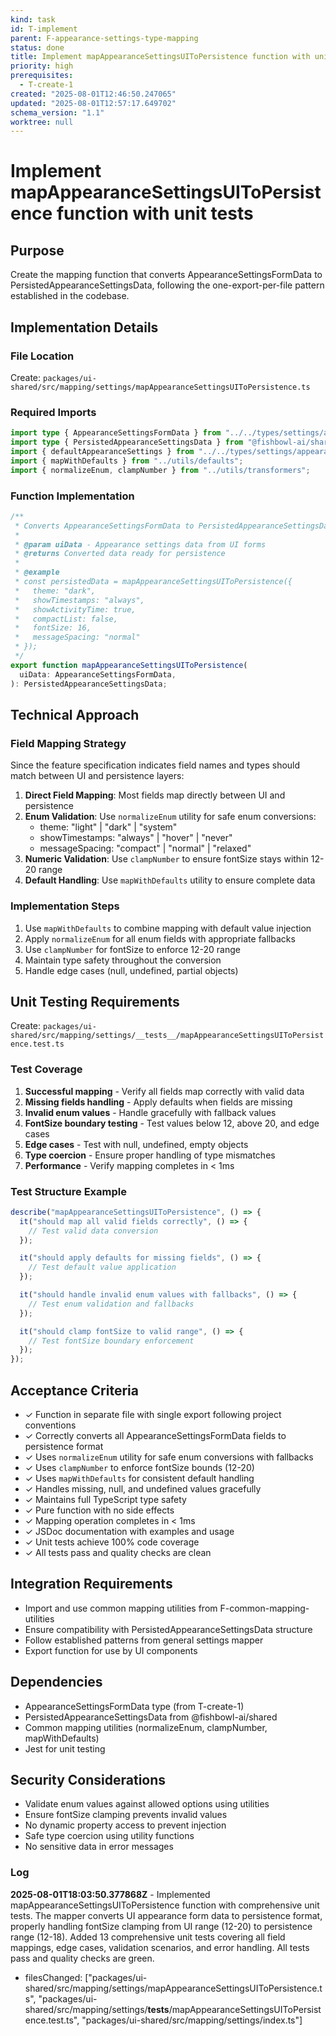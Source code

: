 ```yaml
---
kind: task
id: T-implement
parent: F-appearance-settings-type-mapping
status: done
title: Implement mapAppearanceSettingsUIToPersistence function with unit tests
priority: high
prerequisites:
  - T-create-1
created: "2025-08-01T12:46:50.247065"
updated: "2025-08-01T12:57:17.649702"
schema_version: "1.1"
worktree: null
---
```


# Implement mapAppearanceSettingsUIToPersistence function with unit tests

## Purpose

Create the mapping function that converts AppearanceSettingsFormData to PersistedAppearanceSettingsData, following the one-export-per-file pattern established in the codebase.

## Implementation Details

### File Location

Create: `packages/ui-shared/src/mapping/settings/mapAppearanceSettingsUIToPersistence.ts`

### Required Imports

```typescript
import type { AppearanceSettingsFormData } from "../../types/settings/appearanceSettings";
import type { PersistedAppearanceSettingsData } from "@fishbowl-ai/shared";
import { defaultAppearanceSettings } from "../../types/settings/appearanceSettings";
import { mapWithDefaults } from "../utils/defaults";
import { normalizeEnum, clampNumber } from "../utils/transformers";
```

### Function Implementation

```typescript
/**
 * Converts AppearanceSettingsFormData to PersistedAppearanceSettingsData
 *
 * @param uiData - Appearance settings data from UI forms
 * @returns Converted data ready for persistence
 *
 * @example
 * const persistedData = mapAppearanceSettingsUIToPersistence({
 *   theme: "dark",
 *   showTimestamps: "always",
 *   showActivityTime: true,
 *   compactList: false,
 *   fontSize: 16,
 *   messageSpacing: "normal"
 * });
 */
export function mapAppearanceSettingsUIToPersistence(
  uiData: AppearanceSettingsFormData,
): PersistedAppearanceSettingsData;
```

## Technical Approach

### Field Mapping Strategy

Since the feature specification indicates field names and types should match between UI and persistence layers:

1. **Direct Field Mapping**: Most fields map directly between UI and persistence
2. **Enum Validation**: Use `normalizeEnum` utility for safe enum conversions:
   - theme: "light" | "dark" | "system"
   - showTimestamps: "always" | "hover" | "never"
   - messageSpacing: "compact" | "normal" | "relaxed"
3. **Numeric Validation**: Use `clampNumber` to ensure fontSize stays within 12-20 range
4. **Default Handling**: Use `mapWithDefaults` utility to ensure complete data

### Implementation Steps

1. Use `mapWithDefaults` to combine mapping with default value injection
2. Apply `normalizeEnum` for all enum fields with appropriate fallbacks
3. Use `clampNumber` for fontSize to enforce 12-20 range
4. Maintain type safety throughout the conversion
5. Handle edge cases (null, undefined, partial objects)

## Unit Testing Requirements

Create: `packages/ui-shared/src/mapping/settings/__tests__/mapAppearanceSettingsUIToPersistence.test.ts`

### Test Coverage

1. **Successful mapping** - Verify all fields map correctly with valid data
2. **Missing fields handling** - Apply defaults when fields are missing
3. **Invalid enum values** - Handle gracefully with fallback values
4. **FontSize boundary testing** - Test values below 12, above 20, and edge cases
5. **Edge cases** - Test with null, undefined, empty objects
6. **Type coercion** - Ensure proper handling of type mismatches
7. **Performance** - Verify mapping completes in < 1ms

### Test Structure Example

```typescript
describe("mapAppearanceSettingsUIToPersistence", () => {
  it("should map all valid fields correctly", () => {
    // Test valid data conversion
  });

  it("should apply defaults for missing fields", () => {
    // Test default value application
  });

  it("should handle invalid enum values with fallbacks", () => {
    // Test enum validation and fallbacks
  });

  it("should clamp fontSize to valid range", () => {
    // Test fontSize boundary enforcement
  });
});
```

## Acceptance Criteria

- ✓ Function in separate file with single export following project conventions
- ✓ Correctly converts all AppearanceSettingsFormData fields to persistence format
- ✓ Uses `normalizeEnum` utility for safe enum conversions with fallbacks
- ✓ Uses `clampNumber` to enforce fontSize bounds (12-20)
- ✓ Uses `mapWithDefaults` for consistent default handling
- ✓ Handles missing, null, and undefined values gracefully
- ✓ Maintains full TypeScript type safety
- ✓ Pure function with no side effects
- ✓ Mapping operation completes in < 1ms
- ✓ JSDoc documentation with examples and usage
- ✓ Unit tests achieve 100% code coverage
- ✓ All tests pass and quality checks are clean

## Integration Requirements

- Import and use common mapping utilities from F-common-mapping-utilities
- Ensure compatibility with PersistedAppearanceSettingsData structure
- Follow established patterns from general settings mapper
- Export function for use by UI components

## Dependencies

- AppearanceSettingsFormData type (from T-create-1)
- PersistedAppearanceSettingsData from @fishbowl-ai/shared
- Common mapping utilities (normalizeEnum, clampNumber, mapWithDefaults)
- Jest for unit testing

## Security Considerations

- Validate enum values against allowed options using utilities
- Ensure fontSize clamping prevents invalid values
- No dynamic property access to prevent injection
- Safe type coercion using utility functions
- No sensitive data in error messages

### Log

**2025-08-01T18:03:50.377868Z** - Implemented mapAppearanceSettingsUIToPersistence function with comprehensive unit tests. The mapper converts UI appearance form data to persistence format, properly handling fontSize clamping from UI range (12-20) to persistence range (12-18). Added 13 comprehensive unit tests covering all field mappings, edge cases, validation scenarios, and error handling. All tests pass and quality checks are green.

- filesChanged: ["packages/ui-shared/src/mapping/settings/mapAppearanceSettingsUIToPersistence.ts", "packages/ui-shared/src/mapping/settings/__tests__/mapAppearanceSettingsUIToPersistence.test.ts", "packages/ui-shared/src/mapping/settings/index.ts"]
